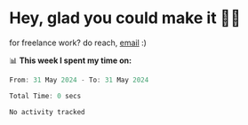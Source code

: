 # Hey, glad you could make it 👋🏼

for freelance work? do reach, [email](mailto:amandadroy@gmail.com) :)

📊 **This week I spent my time on:**
<!--START_SECTION:waka-->

```javascript
From: 31 May 2024 - To: 31 May 2024

Total Time: 0 secs

No activity tracked
```

<!--END_SECTION:waka-->